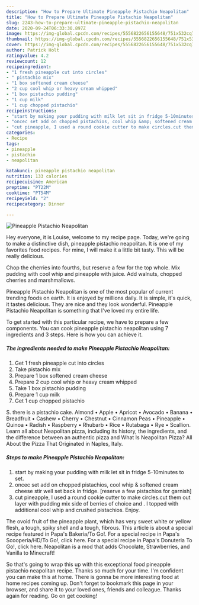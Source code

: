 ```yaml
---
description: "How to Prepare Ultimate Pineapple Pistachio Neapolitan"
title: "How to Prepare Ultimate Pineapple Pistachio Neapolitan"
slug: 2243-how-to-prepare-ultimate-pineapple-pistachio-neapolitan
date: 2020-09-24T06:33:30.897Z
image: https://img-global.cpcdn.com/recipes/5556822656155648/751x532cq70/pineapple-pistachio-neapolitan-recipe-main-photo.jpg
thumbnail: https://img-global.cpcdn.com/recipes/5556822656155648/751x532cq70/pineapple-pistachio-neapolitan-recipe-main-photo.jpg
cover: https://img-global.cpcdn.com/recipes/5556822656155648/751x532cq70/pineapple-pistachio-neapolitan-recipe-main-photo.jpg
author: Patrick Holt
ratingvalue: 4.2
reviewcount: 12
recipeingredient:
- "1 fresh pineapple cut into circles"
- " pistachio mix"
- "1 box softened cream cheese"
- "2 cup cool whip or heavy cream whipped"
- "1 box pistachio pudding"
- "1 cup milk"
- "1 cup chopped pistachio"
recipeinstructions:
- "start by making your pudding with milk let sit in fridge 5-10minutes to set."
- "oncec set add on chopped pistachios, cool whip &amp; softened cream cheese stir well set back in fridge. [reserve a few pistachios for garnish]"
- "cut pineapple, I used a round cookie cutter to make circles.cut them out layer with pudding mix side of berries of choice and  .  I topped with additional cool whip and crushed pistachios. Enjoy."
categories:
- Recipe
tags:
- pineapple
- pistachio
- neapolitan

katakunci: pineapple pistachio neapolitan 
nutrition: 133 calories
recipecuisine: American
preptime: "PT22M"
cooktime: "PT54M"
recipeyield: "2"
recipecategory: Dinner

---
```



![Pineapple Pistachio Neapolitan](https://img-global.cpcdn.com/recipes/5556822656155648/751x532cq70/pineapple-pistachio-neapolitan-recipe-main-photo.jpg)

Hey everyone, it is Louise, welcome to my recipe page. Today, we're going to make a distinctive dish, pineapple pistachio neapolitan. It is one of my favorites food recipes. For mine, I will make it a little bit tasty. This will be really delicious.

Chop the cherries into fourths, but reserve a few for the top whole. Mix pudding with cool whip and pineapple with juice. Add walnuts, chopped cherries and marshmallows.

Pineapple Pistachio Neapolitan is one of the most popular of current trending foods on earth. It is enjoyed by millions daily. It is simple, it's quick, it tastes delicious. They are nice and they look wonderful. Pineapple Pistachio Neapolitan is something that I've loved my entire life.


To get started with this particular recipe, we have to prepare a few components. You can cook pineapple pistachio neapolitan using 7 ingredients and 3 steps. Here is how you can achieve it.

<!--inarticleads1-->

##### The ingredients needed to make Pineapple Pistachio Neapolitan:

1. Get 1 fresh pineapple cut into circles
1. Take  pistachio mix
1. Prepare 1 box softened cream cheese
1. Prepare 2 cup cool whip or heavy cream whipped
1. Take 1 box pistachio pudding
1. Prepare 1 cup milk
1. Get 1 cup chopped pistachio


S. there is a pistachio cake. Almond • Apple • Apricot • Avocado • Banana • Breadfruit • Cashew • Cherry • Chestnut • Cinnamon Peas • Pineapple • Quinoa • Radish • Raspberry • Rhubarb • Rice • Rutabaga • Rye • Scallion. Learn all about Neapolitan pizza, including its history, the ingredients, and the difference between an authentic pizza and What Is Neapolitan Pizza? All About the Pizza That Originated in Naples, Italy. 

<!--inarticleads2-->

##### Steps to make Pineapple Pistachio Neapolitan:

1. start by making your pudding with milk let sit in fridge 5-10minutes to set.
1. oncec set add on chopped pistachios, cool whip &amp; softened cream cheese stir well set back in fridge. [reserve a few pistachios for garnish]
1. cut pineapple, I used a round cookie cutter to make circles.cut them out layer with pudding mix side of berries of choice and  .  I topped with additional cool whip and crushed pistachios. Enjoy.


The ovoid fruit of the pineapple plant, which has very sweet white or yellow flesh, a tough, spiky shell and a tough, fibrous. This article is about a special recipe featured in Papa&#39;s Bakeria/To Go!. For a special recipe in Papa&#39;s Scooperia/HD/To Go!, click here. For a special recipe in Papa&#39;s Donuteria To Go!, click here. Neapolitan is a mod that adds Chocolate, Strawberries, and Vanilla to Minecraft! 

So that's going to wrap this up with this exceptional food pineapple pistachio neapolitan recipe. Thanks so much for your time. I'm confident you can make this at home. There is gonna be more interesting food at home recipes coming up. Don't forget to bookmark this page in your browser, and share it to your loved ones, friends and colleague. Thanks again for reading. Go on get cooking!

